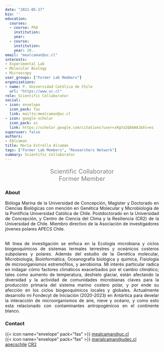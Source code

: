 ```yaml
---
date: "2021-05-17"
bio: ''
education:
  courses:
  - course: PhD 
    institution:  
    year: 
  - course: 
    institution: 
    year: 20..
email: "mealcaman@uc.cl"
interests:
- Experimental Lab
- Molecular Biology
- Microscopy
user_groups: ["Former Lab Members"]
organizations:
- name: P. Universidad Católica de Chile
  url: "https://www.uc.cl"
role: Scientific Collaborator
social:
- icon: envelope
  icon_pack: fas
  link: mailto:mealcaman@uc.cl
- icon: google-scholar
  icon_pack: ai
  link: https://scholar.google.com/citations?user=zKgYaIQAAAAJ&hl=es
superuser: false
authors:
- EAlcaman
title: María Estrella Alcamán
tags: ["Former Lab Members", "Researchers Network"]
summary: Scientific Collaborator
---
```

<p style="color:grey; font-size:20px; text-align:center;"> Scientific Collaborator <br> Former Member </p>

<div style="text-align:justify;">

<h3> About </h3>

Bióloga Marina de la Universidad de Concepción, Magister y Doctorado en Ciencias Biológicas con mención en Genética Molecular y Microbiología de la Pontificia Universidad Católica de Chile. Postdoctorado en la Universidad de Concepción, y Centro de Ciencia del Clima y la Resiliencia (CR2) de la Universidad de Chile. Miembro directivo de la Asociación de investigadores jóvenes polares APECS Chile.<br><br>

Mi línea de investigación se enfoca en la Ecología microbiana y ciclos biogeoquímicos de sistemas termales terrestres y oceánicos costeros subpolares y polares. Además del estudio de la Genética molecular, Microbiología, Bioinformática, Oceanografía biológica y química, Fisiología de microorganismos estremófilos, y aerobioma. Mi interés particular radica en indagar cómo factores climáticos exacerbados por el cambio climático; tales como aumento de temperatura, deshielo glaciar, están afectando la diversidad y la actividad de comunidades microbianas claves para la producción primaria del sistema marino costero polar, y por ende su afección en los ciclos biogeoquímicos locales y globales. Actualmente desarrollo mi Fondecyt de Iniciación (2020-2023) en Antártica para develar la interacción de microorganismos de aire, nieve y océano, y como esto esta relacionado con contaminantes antropogénicos en el continente blanco.<br>

</div>

<h3> Contact </h3>

{{< icon name="envelope" pack="fas" >}} mealcaman@uc.cl <br>
{{< icon name="envelope" pack="fas" >}} marialcaman@udec.cl <br>
<a href="mailto:mealcaman@uc.cl"><i class="fas fa-envelope"></i></a>
<a href="mailto:marialcaman@udec.cl"><i class="fas fa-envelope"></i></a>
<a href="https://scholar.google.com/citations?user=zKgYaIQAAAAJ&hl=es"><i class="ai ai-google-scholar-square ai"></i></a>
<a href="http://apecschile.cl/"><i class="fas fa-link"></i>apecschile</a>
<a href="http://www.cr2.cl/zona-costera/"><i class="fas fa-link"></i>CR2</a><br>
